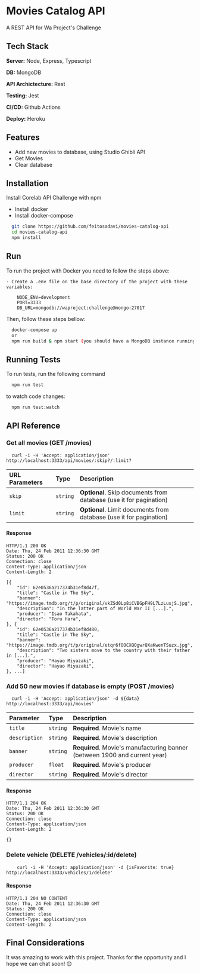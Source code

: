 
# Movies Catalog API 

A REST API for Wa Project's Challenge



## Tech Stack

**Server:** Node, Express, Typescript

**DB:** MongoDB

**API Archictecture:** Rest

**Testing:** Jest

**CI/CD:** Github Actions

**Deploy:** Heroku



## Features

- Add new movies to database, using Studio Ghibli API
- Get Movies
- Clear database



## Installation

Install Corelab API Challenge with npm

 - Install docker
 - Install docker-compose

```bash
  git clone https://github.com/feitosadavi/movies-catalog-api
  cd movies-catalog-api
  npm install
```


## Run

To run the project with Docker you need to follow the steps above:

    - Create a .env file on the base directory of the project with these variables:

        NODE_ENV=development
        PORT=3333
        DB_URL=mongodb://waproject:challenge@mongo:27017

Then, follow these steps bellow:

```bash
  docker-compose up
  or
  npm run build & npm start (you should have a MongoDB instance running on 27017 port)
```
    
## Running Tests

To run tests, run the following command

```bash
  npm run test
```

to watch code changes:

```bash
  npm run test:watch
```


## API Reference

### Get all movies (GET /movies)

```http
  curl -i -H 'Accept: application/json' http://localhost:3333/api/movies/:skip?/:limit?
```

| URL Parameters | Type     | Description                |
| :-------- | :------- | :------------------------- |
| `skip` | `string` | **Optional**. Skip documents from database (use it for pagination) |
| `limit` | `string` | **Optional**. Limit documents from database (use it for pagination) |

#### Response

    HTTP/1.1 200 OK
    Date: Thu, 24 Feb 2011 12:36:30 GMT
    Status: 200 OK
    Connection: close
    Content-Type: application/json
    Content-Length: 2

    [{
        "id": 62e0536a217374b31ef8d47f,
        "title": "Castle in The Sky",
        "banner": "https://image.tmdb.org/t/p/original/vkZSd0Lp8iCVBGpFH9L7LzLusjS.jpg",
        "description": "In the latter part of World War II [...].",
        "producer": "Isao Takahata",
        "director": "Toru Hara",
    }, {
        "id": 62e0536a217374b31ef8d480,
        "title": "Castle in The Sky",
        "banner": "https://image.tmdb.org/t/p/original/etqr6fOOCXQOgwrQXaKwenTSuzx.jpg",
        "description": "Two sisters move to the country with their father in [...].",
        "producer": "Hayao Miyazaki",
        "director": "Hayao Miyazaki",
    }, ...]

### Add 50 new movies if database is empty (POST /movies)

```http
  curl -i -H 'Accept: application/json' -d ${data} http://localhost:3333/api/movies'
```

| Parameter | Type     | Description                |
| :-------- | :------- | :------------------------- |
| `title` | `string` | **Required**. Movie's name |
| `description` | `string` | **Required**. Movie's description |
| `banner` | `string` | **Required**. Movie's manufacturing banner (between 1900 and current year) |
| `producer` | `float` | **Required**. Movie's producer |
| `director` | `string` | **Required**. Movie's director |

#### Response

    HTTP/1.1 204 OK
    Date: Thu, 24 Feb 2011 12:36:30 GMT
    Status: 200 OK
    Connection: close
    Content-Type: application/json
    Content-Length: 2

    {}


### Delete vehicle (DELETE /vehicles/:id/delete)

```http
    curl -i -H 'Accept: application/json' -d {isFavorite: true} http://localhost:3333/vehicles/1/delete'
```

#### Response

    HTTP/1.1 204 NO CONTENT
    Date: Thu, 24 Feb 2011 12:36:30 GMT
    Status: 200 OK
    Connection: close
    Content-Type: application/json
    Content-Length: 2
## Final Considerations

It was amazing to work with this project. 
Thanks for the opportunity and I hope we can chat soon! :blush:

